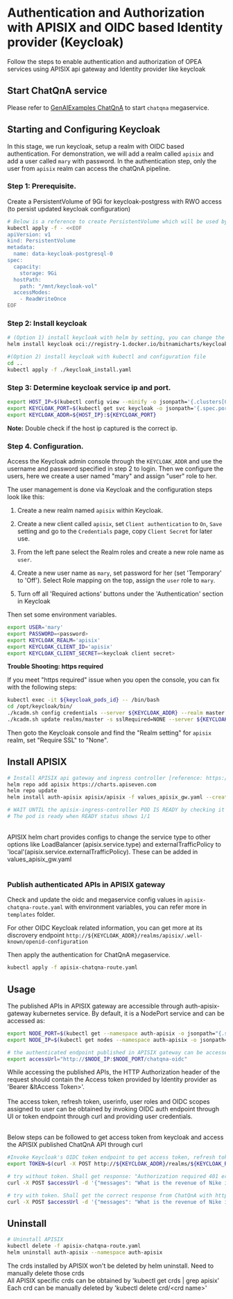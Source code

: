 # Authentication and Authorization with APISIX and OIDC based Identity provider (Keycloak)

Follow the steps to enable authentication and authorization of OPEA services using APISIX api gateway and Identity provider like keycloak

## Start ChatQnA service

Please refer to [GenAIExamples ChatQnA](https://github.com/opea-project/GenAIExamples/tree/main/ChatQnA/kubernetes/intel) to start `chatqna` megaservice.

## Starting and Configuring Keycloak

In this stage, we run keycloak, setup a realm with OIDC based authentication. For demonstration, we will add a realm called `apisix` and add a user called `mary` with password. In the authentication step, only the user from `apisix` realm can access the chatQnA pipeline.

### Step 1: Prerequisite. 
Create a PersistentVolume of 9Gi for keycloak-postgress with RWO access (to persist updated keycloak configuration)

```sh
# Below is a reference to create PersistentVolume which will be used by keycloak-postgress
kubectl apply -f - <<EOF
apiVersion: v1
kind: PersistentVolume
metadata:
  name: data-keycloak-postgresql-0
spec:
  capacity:
    storage: 9Gi
  hostPath:
    path: "/mnt/keycloak-vol"
  accessModes:
    - ReadWriteOnce
EOF
```

### Step 2: Install keycloak

```bash
# (Option 1) install keycloak with helm by setting, you can change the user and password to your customized setting
helm install keycloak oci://registry-1.docker.io/bitnamicharts/keycloak --version 22.1.0 --set auth.adminUser=admin --set auth.adminPassword=admin

#(Option 2) install keycloak with kubectl and configuration file
cd ..
kubectl apply -f ./keycloak_install.yaml
```

### Step 3: Determine keycloak service ip and port.

```bash
export HOST_IP=$(kubectl config view --minify -o jsonpath='{.clusters[0].cluster.server}' | cut -d '/' -f3 | cut -d ':' -f1)
export KEYCLOAK_PORT=$(kubectl get svc keycloak -o jsonpath='{.spec.ports[0].nodePort}')
export KEYCLOAK_ADDR=${HOST_IP}:${KEYCLOAK_PORT}
```

**Note:** Double check if the host ip captured is the correct ip.

### Step 4. Configuration.

Access the Keycloak admin console through the `KEYCLOAK_ADDR` and use the username and password specified in step 2 to login. Then we configure the users, here we create a user named "mary" and assign "user" role to her.

The user management is done via Keycloak and the configuration steps look like this:

1. Create a new realm named `apisix` within Keycloak.

2. Create a new client called `apisix`, set `Client authentication` to `On`, `Save` setting and go to  the `Credentials` page, copy `Client Secret` for later use.

3. From the left pane select the Realm roles and create a new role name as `user`.

4. Create a new user name as `mary`, set password for her (set 'Temporary' to 'Off'). Select Role mapping on the top, assign the `user` role to `mary`.

5. Turn off all 'Required actions' buttons under the 'Authentication' section in Keycloak

Then set some environment variables.

```bash
export USER='mary'
export PASSWORD=<password>
export KEYCLOAK_REALM='apisix'
export KEYCLOAK_CLIENT_ID='apisix'
export KEYCLOAK_CLIENT_SECRET=<keycloak client secret>
```

**Trouble Shooting: https required**

If you meet "https required" issue when you open the console, you can fix with the following steps:

```bash
kubectl exec -it ${keycloak_pods_id} -- /bin/bash
cd /opt/keycloak/bin/
./kcadm.sh config credentials --server ${KEYCLOAK_ADDR} --realm master --user admin ## need to type in password set before
./kcadm.sh update realms/master -s sslRequired=NONE --server ${KEYCLOAK_ADDR}
```

Then goto the Keycloak console and find the "Realm setting" for `apisix` realm,  set "Require SSL" to "None".

## Install APISIX

```sh
# Install APISIX api gateway and ingress controller [reference: https://apisix.apache.org/docs/apisix/installation-guide/]
helm repo add apisix https://charts.apiseven.com
helm repo update
helm install auth-apisix apisix/apisix -f values_apisix_gw.yaml --create-namespace --namespace auth-apisix

# WAIT UNTIL the apisix-ingress-controller POD IS READY by checking it's status with 'kubectl get -n auth-apisix pods'
# The pod is ready when READY status shows 1/1
```

</br>
APISIX helm chart provides configs to change the service type to other options like LoadBalancer (apisix.service.type) and externalTrafficPolicy to 'local'(apisix.service.externalTrafficPolicy). These can be added in values_apisix_gw.yaml </br></br>

### Publish authenticated APIs in APISIX gateway

Check and update the oidc and megaservice config values in `apisix-chatqna-route.yaml` with environment variables, you can refer more in `templates` folder.

For other OIDC Keycloak related information, you can get more at its discrovery endpoint `http://${KEYCLOAK_ADDR}/realms/apisix/.well-known/openid-configuration`

Then apply the authentication for ChatQnA megaservice.

```bash
kubectl apply -f apisix-chatqna-route.yaml
```

## Usage

The published APIs in APISIX gateway are accessible through auth-apisix-gateway kubernetes service. By default, it is a NodePort service and can be accessed as:

```sh
export NODE_PORT=$(kubectl get --namespace auth-apisix -o jsonpath="{.spec.ports[0].nodePort}" services auth-apisix-gateway)
export NODE_IP=$(kubectl get nodes --namespace auth-apisix -o jsonpath="{.items[0].status.addresses[0].address}")

# the authenticated endpoint published in APISIX gateway can be accessed as: http://$NODE_IP:$NODE_PORT/<published endpoint uri>
export accessUrl="http://$NODE_IP:$NODE_PORT/chatqna-oidc"
```

While accessing the published APIs, the HTTP Authorization header of the request should contain the Access token provided by Identity provider as 'Bearer &ltAccess Token>'. </br></br>
The access token, refresh token, userinfo, user roles and OIDC scopes assigned to user can be obtained by invoking OIDC auth endpoint through UI or token endpoint through curl and providing user credentials. </br></br>

Below steps can be followed to get access token from keycloak and access the APISIX published ChatQnA API through curl

```sh
#Invoke Keycloak's OIDC token endpoint to get access token, refresh token and expiry  times. (Only Access token is used in the example below)
export TOKEN=$(curl -X POST http://${KEYCLOAK_ADDR}/realms/${KEYCLOAK_REALM}/protocol/openid-connect/token -H 'Content-Type: application/x-www-form-urlencoded' -d "grant_type=password&client_id=${KEYCLOAK_CLIENT_ID}&client_secret=${KEYCLOAK_CLIENT_SECRET}&username=${USER}&password=${PASSWORD}" | jq -r .access_token)

# try without token. Shall get response: "Authorization required 401 error"
curl -X POST $accessUrl -d '{"messages": "What is the revenue of Nike in 2023?", "max_new_tokens":17, "do_sample": true}' -sS -H 'Content-Type: application/json' -w " %{http_code}\n"

# try with token. Shall get the correct response from ChatQnA with http code 200
curl -X POST $accessUrl -d '{"messages": "What is the revenue of Nike in 2023?", "max_new_tokens":17, "do_sample": true}' -sS -H "Authorization: Bearer $TOKEN" -H 'Content-Type: application/json' -w " %{http_code}\n"

```

## Uninstall

```sh
# Uninstall APISIX
kubectl delete -f apisix-chatqna-route.yaml
helm uninstall auth-apisix --namespace auth-apisix
```

The crds installed by APISIX won't be deleted by helm uninstall. Need to manually delete those crds </br>
All APISIX specific crds can be obtained by 'kubectl get crds | grep apisix' </br>
Each crd can be manually deleted by 'kubectl delete crd/\<crd name\>' </br>
